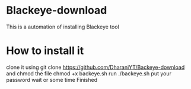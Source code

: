 # Blackeye-download
This is a automation of installing Blackeye tool


# How to install it
clone it using
git clone https://github.com/DharaniYT/Backeye-download
and chmod the file
chmod +x backeye.sh
run ./backeye.sh
put your password wait or some time 
Finished
